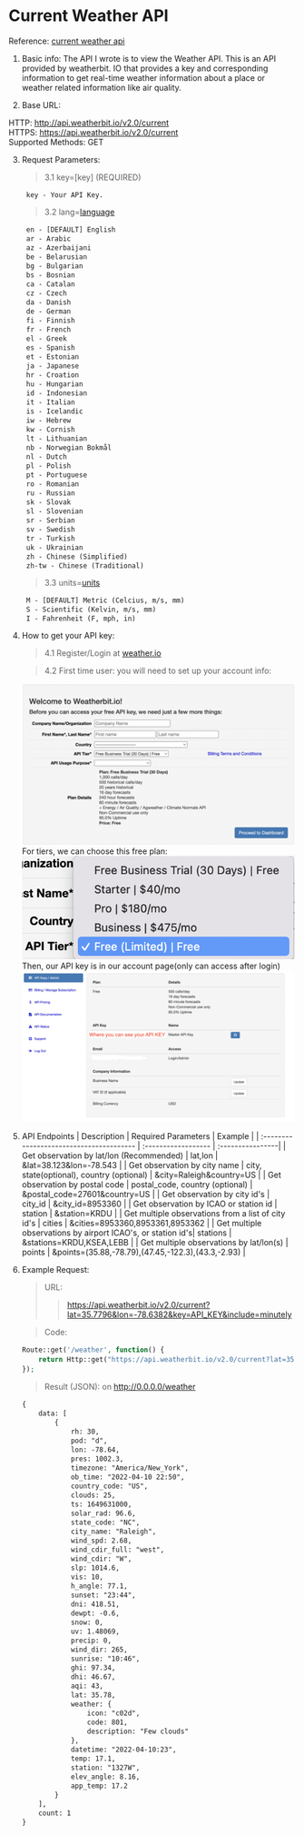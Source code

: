 <h1>Current Weather API</h1>  
Reference: <a href="https://www.weatherbit.io/api/airquality-current" target="_blank">current weather api</a>

1. Basic info:
The API I wrote is to view the Weather API. This is an API provided by weatherbit. IO that provides a key and corresponding information to get real-time weather information about a place or weather related information like air quality.


2. Base URL:
>>
HTTP: http://api.weatherbit.io/v2.0/current  
HTTPS: https://api.weatherbit.io/v2.0/current  
Supported Methods: GET


3. Request Parameters:  
    >3.1 key=[key] (REQUIRED)  
    >>
        key - Your API Key.

    >3.2 lang=[language](optional)  
    >>
        en - [DEFAULT] English  
        ar - Arabic  
        az - Azerbaijani  
        be - Belarusian  
        bg - Bulgarian  
        bs - Bosnian  
        ca - Catalan  
        cz - Czech  
        da - Danish  
        de - German  
        fi - Finnish  
        fr - French  
        el - Greek  
        es - Spanish  
        et - Estonian  
        ja - Japanese  
        hr - Croation  
        hu - Hungarian  
        id - Indonesian  
        it - Italian  
        is - Icelandic  
        iw - Hebrew  
        kw - Cornish  
        lt - Lithuanian  
        nb - Norwegian Bokmål  
        nl - Dutch  
        pl - Polish  
        pt - Portuguese  
        ro - Romanian  
        ru - Russian  
        sk - Slovak  
        sl - Slovenian  
        sr - Serbian  
        sv - Swedish  
        tr - Turkish  
        uk - Ukrainian  
        zh - Chinese (Simplified)  
        zh-tw - Chinese (Traditional) 
  
    >3.3 units=[units](optional)
    >>
        M - [DEFAULT] Metric (Celcius, m/s, mm)
        S - Scientific (Kelvin, m/s, mm)
        I - Fahrenheit (F, mph, in)

4. How to get your API key:
    >4.1 Register/Login at <a href="https://www.weatherbit.io/" target="_blank">weather.io</a>  

    >4.2 First time user: you will need to set up your account info:
    <img src="images/setup.png">  
    For tiers, we can choose this free plan:
    <img src="images/choices.png">  
    Then, our API key is in our account page(only can access after login)
    <img src="images/info.png">  
    
5. API Endpoints
    | Description                              | Required Parameters | Example |
    | :--------------------------------------- | :------------------ | :----------------|
    | Get observation by lat/lon (Recommended) | lat,lon             | &lat=38.123&lon=-78.543 |
    | Get observation by city name             | city, state(optional), country (optional) | &city=Raleigh&country=US |
    | Get observation by postal code | postal_code, country (optional)	| &postal_code=27601&country=US |
    | Get observation by city id's	| city_id	| &city_id=8953360 |
    | Get observation by ICAO or station id | station | &station=KRDU |
    | Get multiple observations from a list of city id's | cities | &cities=8953360,8953361,8953362 |
    | Get multiple observations by airport ICAO's, or station id's| stations | &stations=KRDU,KSEA,LEBB |
    | Get multiple observations by lat/lon(s) | points | &points=(35.88,-78.79),(47.45,-122.3),(43.3,-2.93) |


6. Example Request:
    > URL: 
    >> https://api.weatherbit.io/v2.0/current?lat=35.7796&lon=-78.6382&key=API_KEY&include=minutely  

    > Code: 
    ``` PHP
    Route::get('/weather', function() {
        return Http::get("https://api.weatherbit.io/v2.0/current?lat=35.7796&lon=-78.6382&key=8f57412bf51e49b19fdde550c63e901a&include=minutely")->json();
    });
    ```

    > Result (JSON): on <a href="http://0.0.0.0/weather" target="_blank">http://0.0.0.0/weather</a>
    ```
    {
        data: [
            {
                rh: 30,
                pod: "d",
                lon: -78.64,
                pres: 1002.3,
                timezone: "America/New_York",
                ob_time: "2022-04-10 22:50",
                country_code: "US",
                clouds: 25,
                ts: 1649631000,
                solar_rad: 96.6,
                state_code: "NC",
                city_name: "Raleigh",
                wind_spd: 2.68,
                wind_cdir_full: "west",
                wind_cdir: "W",
                slp: 1014.6,
                vis: 10,
                h_angle: 77.1,
                sunset: "23:44",
                dni: 418.51,
                dewpt: -0.6,
                snow: 0,
                uv: 1.48069,
                precip: 0,
                wind_dir: 265,
                sunrise: "10:46",
                ghi: 97.34,
                dhi: 46.67,
                aqi: 43,
                lat: 35.78,
                weather: {
                    icon: "c02d",
                    code: 801,
                    description: "Few clouds"
                },
                datetime: "2022-04-10:23",
                temp: 17.1,
                station: "1327W",
                elev_angle: 8.16,
                app_temp: 17.2
            }
        ],
        count: 1
    }
    ```

